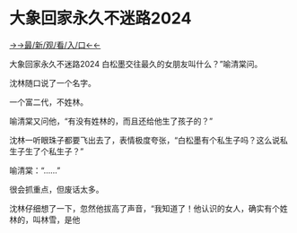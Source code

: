 # 大象回家永久不迷路2024

<a href="https://m8k3.cc">→→最/新/观/看/入/口←←</a>

大象回家永久不迷路2024
白松墨交往最久的女朋友叫什么？”喻清棠问。

沈林随口说了一个名字。

一个富二代，不姓林。

喻清棠又问他，“有没有姓林的，而且还给他生了孩子的？”

沈林一听眼珠子都要飞出去了，表情极度夸张，“白松墨有个私生子吗？这么说私生子生了个私生子？”

喻清棠：“……”

很会抓重点，但废话太多。

沈林仔细想了一下，忽然他拔高了声音，“我知道了！他认识的女人，确实有个姓林的，叫林雪，是他
